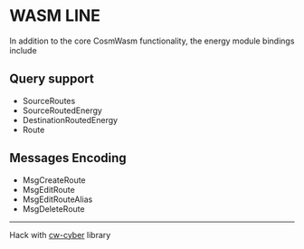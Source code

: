# WASM LINE

In addition to the core CosmWasm functionality, the energy module bindings include

## Query support
- SourceRoutes
- SourceRoutedEnergy
- DestinationRoutedEnergy
- Route

## Messages Encoding
- MsgCreateRoute
- MsgEditRoute
- MsgEditRouteAlias
- MsgDeleteRoute

--------

Hack with [cw-cyber](https://github.com/cybercongress/cw-cyber) library
